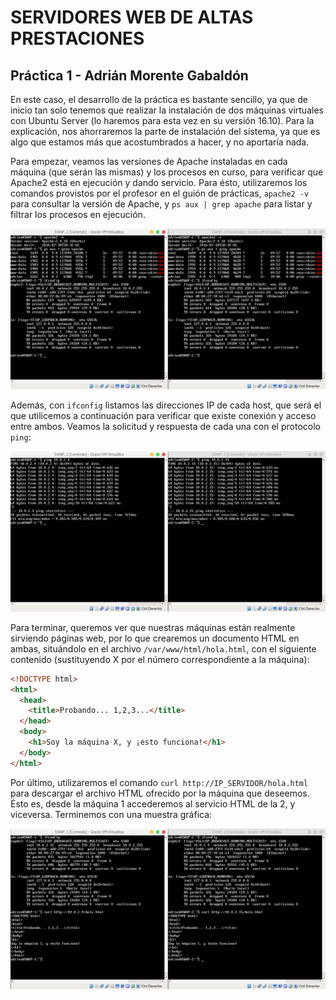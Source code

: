 # SERVIDORES WEB DE ALTAS PRESTACIONES
## Práctica 1 - Adrián Morente Gabaldón

En este caso, el desarrollo de la práctica es bastante sencillo, ya que de inicio tan solo tenemos que realizar la instalación de dos máquinas virtuales con Ubuntu Server (lo haremos para esta vez en su versión 16.10). Para la explicación, nos ahorraremos la parte de instalación del sistema, ya que es algo que estamos más que acostumbrados a hacer, y no aportaría nada.

Para empezar, veamos las versiones de Apache instaladas en cada máquina (que serán las mismas) y los procesos en curso, para verificar que Apache2 está en ejecución y dando servicio. Para ésto, utilizaremos los comandos provistos por el profesor en el guión de prácticas, ```apache2 -v``` para consultar la versión de Apache, y ```ps aux | grep apache``` para listar y filtrar los procesos en ejecución.

![CapturaPostInstalacion](https://github.com/adrianmorente/SWAP_UGR/blob/master/Practicas/Practica1/CapturaPostInstalacion.png)

Además, con ```ifconfig``` listamos las direcciones IP de cada host, que será el que utilicemos a continuación para verificar que existe conexión y acceso entre ambos. Veamos la solicitud y respuesta de cada una con el protocolo ```ping```:

![CapturaPing](https://github.com/adrianmorente/SWAP_UGR/blob/master/Practicas/Practica1/CapturaPing.png)

Para terminar, queremos ver que nuestras máquinas están realmente sirviendo páginas web, por lo que crearemos un documento HTML en ambas, situándolo en el archivo ```/var/www/html/hola.html```, con el siguiente contenido (sustituyendo X por el número correspondiente a la máquina):
```html
<!DOCTYPE html>
<html>
  <head>
    <title>Probando... 1,2,3...</title>
  </head>
  <body>
    <h1>Soy la máquina X, y ¡esto funciona!</h1>
  </body>
</html>
```

Por último, utilizaremos el comando ```curl http://IP_SERVIDOR/hola.html``` para descargar el archivo HTML ofrecido por la máquina que deseemos. Ésto es, desde la máquina 1 accederemos al servicio HTML de la 2, y viceversa. Terminemos con una muestra gráfica:

![SirviendoHTML](https://github.com/adrianmorente/SWAP_UGR/blob/master/Practicas/Practica1/SirviendoHTML.png)
